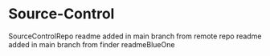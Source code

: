 # Source-Control
SourceControlRepo
readme added in main branch from remote repo
readme added in main branch from finder
readmeBlueOne

